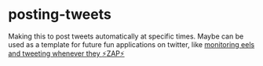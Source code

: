 # posting-tweets

Making this to post tweets automatically at specific times. Maybe can be used as a template for future fun applications on twitter, like <a href="https://twitter.com/EelectricMiguel">monitoring eels and tweeting whenever they :zap:ZAP:zap:</a>